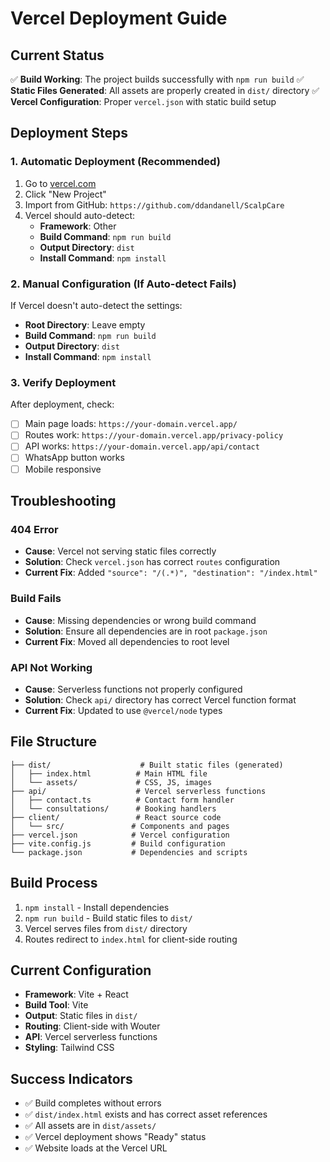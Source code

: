 # Vercel Deployment Guide

## Current Status
✅ **Build Working**: The project builds successfully with `npm run build`
✅ **Static Files Generated**: All assets are properly created in `dist/` directory
✅ **Vercel Configuration**: Proper `vercel.json` with static build setup

## Deployment Steps

### 1. Automatic Deployment (Recommended)
1. Go to [vercel.com](https://vercel.com)
2. Click "New Project"
3. Import from GitHub: `https://github.com/ddandanell/ScalpCare`
4. Vercel should auto-detect:
   - **Framework**: Other
   - **Build Command**: `npm run build`
   - **Output Directory**: `dist`
   - **Install Command**: `npm install`

### 2. Manual Configuration (If Auto-detect Fails)
If Vercel doesn't auto-detect the settings:
- **Root Directory**: Leave empty
- **Build Command**: `npm run build`
- **Output Directory**: `dist`
- **Install Command**: `npm install`

### 3. Verify Deployment
After deployment, check:
- [ ] Main page loads: `https://your-domain.vercel.app/`
- [ ] Routes work: `https://your-domain.vercel.app/privacy-policy`
- [ ] API works: `https://your-domain.vercel.app/api/contact`
- [ ] WhatsApp button works
- [ ] Mobile responsive

## Troubleshooting

### 404 Error
- **Cause**: Vercel not serving static files correctly
- **Solution**: Check `vercel.json` has correct `routes` configuration
- **Current Fix**: Added `"source": "/(.*)", "destination": "/index.html"`

### Build Fails
- **Cause**: Missing dependencies or wrong build command
- **Solution**: Ensure all dependencies are in root `package.json`
- **Current Fix**: Moved all dependencies to root level

### API Not Working
- **Cause**: Serverless functions not properly configured
- **Solution**: Check `api/` directory has correct Vercel function format
- **Current Fix**: Updated to use `@vercel/node` types

## File Structure
```
├── dist/                    # Built static files (generated)
│   ├── index.html          # Main HTML file
│   └── assets/             # CSS, JS, images
├── api/                    # Vercel serverless functions
│   ├── contact.ts          # Contact form handler
│   └── consultations/      # Booking handlers
├── client/                 # React source code
│   └── src/               # Components and pages
├── vercel.json            # Vercel configuration
├── vite.config.js         # Build configuration
└── package.json           # Dependencies and scripts
```

## Build Process
1. `npm install` - Install dependencies
2. `npm run build` - Build static files to `dist/`
3. Vercel serves files from `dist/` directory
4. Routes redirect to `index.html` for client-side routing

## Current Configuration
- **Framework**: Vite + React
- **Build Tool**: Vite
- **Output**: Static files in `dist/`
- **Routing**: Client-side with Wouter
- **API**: Vercel serverless functions
- **Styling**: Tailwind CSS

## Success Indicators
- ✅ Build completes without errors
- ✅ `dist/index.html` exists and has correct asset references
- ✅ All assets are in `dist/assets/`
- ✅ Vercel deployment shows "Ready" status
- ✅ Website loads at the Vercel URL
